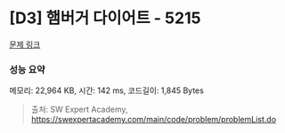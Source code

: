 # [D3] 햄버거 다이어트 - 5215 

[문제 링크](https://swexpertacademy.com/main/code/problem/problemDetail.do?contestProbId=AWT-lPB6dHUDFAVT) 

### 성능 요약

메모리: 22,964 KB, 시간: 142 ms, 코드길이: 1,845 Bytes



> 출처: SW Expert Academy, https://swexpertacademy.com/main/code/problem/problemList.do